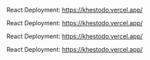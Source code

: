 React Deployment: https://khestodo.vercel.app/

React Deployment: https://khestodo.vercel.app/

React Deployment: https://khestodo.vercel.app/

React Deployment: https://khestodo.vercel.app/
